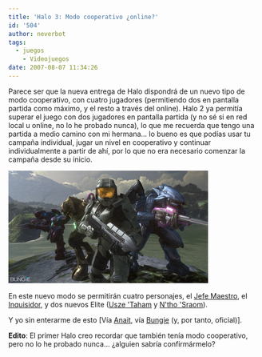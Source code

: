 ```yaml
---
title: 'Halo 3: Modo cooperativo ¿online?'
id: '504'
author: neverbot
tags:
  - juegos
    - Videojuegos
date: 2007-08-07 11:34:26
---
```


Parece ser que la nueva entrega de Halo dispondrá de un nuevo tipo de modo cooperativo, con cuatro jugadores (permitiendo dos en pantalla partida como máximo, y el resto a través del online). Halo 2 ya permitía superar el juego con dos jugadores en pantalla partida (y no sé si en red local u online, no lo he probado nunca), lo que me recuerda que tengo una partida a medio camino con mi hermana... lo bueno es que podías usar tu campaña individual, jugar un nivel en cooperativo y continuar individualmente a partir de ahí, por lo que no era necesario comenzar la campaña desde su inicio.

![Personajes del nuevo modo cooperativo](./halo-3-modo-cooperativo-online/halo3_cooperativo.jpg "Personajes del nuevo modo cooperativo")

En este nuevo modo se permitirán cuatro personajes, el [Jefe Maestro](http://en.wikipedia.org/wiki/Master_Chief_(Halo)), el [Inquisidor](http://en.wikipedia.org/wiki/Arbiter_%28Halo%29), y dos nuevos Elite ([Usze 'Taham](http://en.wikipedia.org/wiki/Characters_in_the_Halo_series#Usze_.E2.80.98Taham) y [N'tho 'Sraom](http://en.wikipedia.org/wiki/Characters_in_the_Halo_series#N.E2.80.99tho_.E2.80.98Sraom)).

Y yo sin enterarme de esto \[Vía [Anait](http://www.anaitgames.com/?p=5172), vía [Bungie](http://www.bungie.net/News/content.aspx?type=topnews&link=thesoundofsack) (y, por tanto, oficial)\].

**Edito**: El primer Halo creo recordar que también tenía modo cooperativo, pero no lo he probado nunca... ¿alguien sabría confirmármelo?
